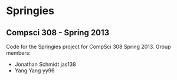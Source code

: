 # Springies
## Compsci 308 - Spring 2013

Code for the Springies project for CompSci 308 Spring 2013.
Group members:
- Jonathan Schmidt jas138
- Yang Yang yy96
